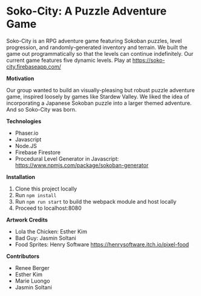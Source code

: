 # Soko-City: A Puzzle Adventure Game

Soko-City is an RPG adventure game featuring Sokoban puzzles, level progression, and randomly-generated inventory and terrain. We built the game out programmatically so that the levels can continue indefinitely. Our current game features five dynamic levels. Play at https://soko-city.firebaseapp.com/

**Motivation**

Our group wanted to build an visually-pleasing but robust puzzle adventure game, inspired loosely by games like Stardew Valley. We liked the idea of incorporating a Japanese Sokoban puzzle into a larger themed adventure. And so Soko-City was born.

**Technologies**
* Phaser.io
* Javascript
* Node.JS
* Firebase Firestore
* Procedural Level Generator in Javascript: https://www.npmjs.com/package/sokoban-generator

**Installation**
1. Clone this project locally
2. Run `npm install`
3. Run `npm run start` to build the webpack module and host locally
4. Proceed to localhost:8080

**Artwork Credits**
* Lola the Chicken: Esther Kim
* Bad Guy: Jasmin Soltani
* Food Sprites: Henry Software https://henrysoftware.itch.io/pixel-food

**Contributors**
* Renee Berger
* Esther Kim
* Marie Luongo
* Jasmin Soltani
